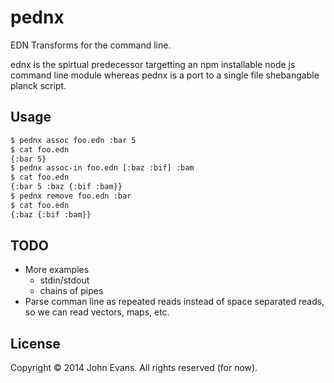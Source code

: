 # pednx

EDN Transforms for the command line.

ednx is the spirtual predecessor targetting an npm installable node js command
line module whereas pednx is a port to a single file shebangable planck script.

## Usage

```bash
$ pednx assoc foo.edn :bar 5
$ cat foo.edn
{:bar 5}
$ pednx assoc-in foo.edn [:baz :bif] :bam
$ cat foo.edn
{:bar 5 :baz {:bif :bam}}
$ pednx remove foo.edn :bar
$ cat foo.edn
{:baz {:bif :bam}}
```

## TODO

- More examples
  - stdin/stdout
  - chains of pipes
- Parse comman line as repeated reads instead of space separated reads, so we
  can read vectors, maps, etc.

## License

Copyright © 2014 John Evans.  All rights reserved (for now).
